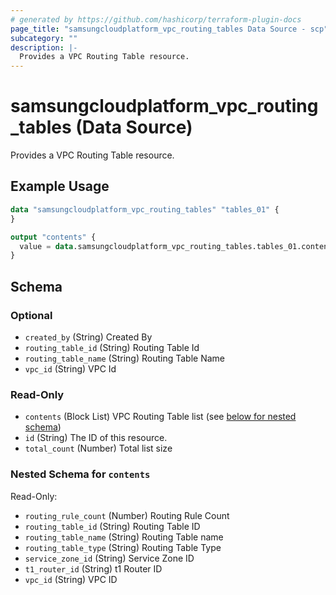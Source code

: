 ```yaml
---
# generated by https://github.com/hashicorp/terraform-plugin-docs
page_title: "samsungcloudplatform_vpc_routing_tables Data Source - scp"
subcategory: ""
description: |-
  Provides a VPC Routing Table resource.
---
```


# samsungcloudplatform_vpc_routing_tables (Data Source)

Provides a VPC Routing Table resource.

## Example Usage

```terraform
data "samsungcloudplatform_vpc_routing_tables" "tables_01" {
}

output "contents" {
  value = data.samsungcloudplatform_vpc_routing_tables.tables_01.contents
}
```

<!-- schema generated by tfplugindocs -->
## Schema

### Optional

- `created_by` (String) Created By
- `routing_table_id` (String) Routing Table Id
- `routing_table_name` (String) Routing Table Name
- `vpc_id` (String) VPC Id

### Read-Only

- `contents` (Block List) VPC Routing Table list (see [below for nested schema](#nestedblock--contents))
- `id` (String) The ID of this resource.
- `total_count` (Number) Total list size

<a id="nestedblock--contents"></a>
### Nested Schema for `contents`

Read-Only:

- `routing_rule_count` (Number) Routing Rule Count
- `routing_table_id` (String) Routing Table ID
- `routing_table_name` (String) Routing Table name
- `routing_table_type` (String) Routing Table Type
- `service_zone_id` (String) Service Zone ID
- `t1_router_id` (String) t1 Router ID
- `vpc_id` (String) VPC ID


